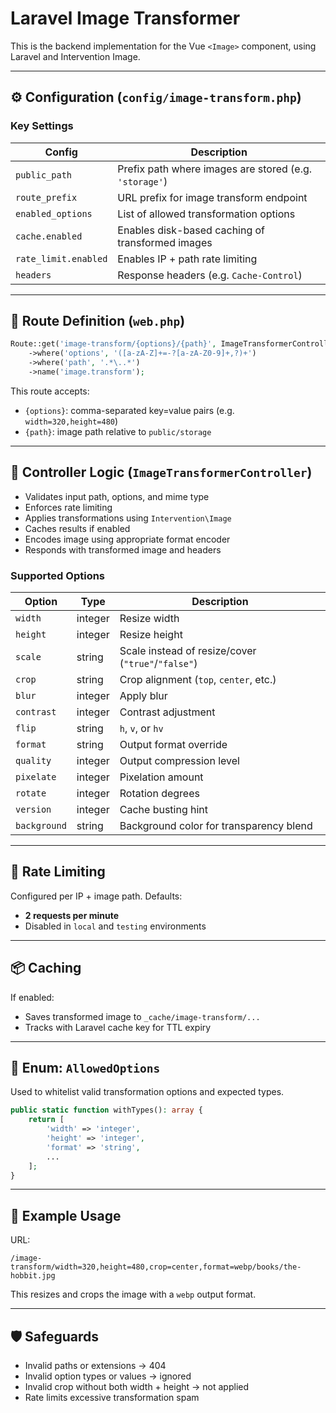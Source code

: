 # Laravel Image Transformer

This is the backend implementation for the Vue `<Image>` component, using Laravel and Intervention Image.

---

## ⚙️ Configuration (`config/image-transform.php`)

### Key Settings

| Config | Description |
|--------|-------------|
| `public_path` | Prefix path where images are stored (e.g. `'storage'`) |
| `route_prefix` | URL prefix for image transform endpoint |
| `enabled_options` | List of allowed transformation options |
| `cache.enabled` | Enables disk-based caching of transformed images |
| `rate_limit.enabled` | Enables IP + path rate limiting |
| `headers` | Response headers (e.g. `Cache-Control`) |

---

## 🚀 Route Definition (`web.php`)

```php
Route::get('image-transform/{options}/{path}', ImageTransformerController::class)
    ->where('options', '([a-zA-Z]+=-?[a-zA-Z0-9]+,?)+')
    ->where('path', '.*\..*')
    ->name('image.transform');
```

This route accepts:

- `{options}`: comma-separated key=value pairs (e.g. `width=320,height=480`)
- `{path}`: image path relative to `public/storage`

---

## 🧠 Controller Logic (`ImageTransformerController`)

- Validates input path, options, and mime type
- Enforces rate limiting
- Applies transformations using `Intervention\Image`
- Caches results if enabled
- Encodes image using appropriate format encoder
- Responds with transformed image and headers

### Supported Options

| Option     | Type    | Description |
|------------|---------|-------------|
| `width`    | integer | Resize width |
| `height`   | integer | Resize height |
| `scale`    | string  | Scale instead of resize/cover (`"true"`/`"false"`) |
| `crop`     | string  | Crop alignment (`top`, `center`, etc.) |
| `blur`     | integer | Apply blur |
| `contrast` | integer | Contrast adjustment |
| `flip`     | string  | `h`, `v`, or `hv` |
| `format`   | string  | Output format override |
| `quality`  | integer | Output compression level |
| `pixelate` | integer | Pixelation amount |
| `rotate`   | integer | Rotation degrees |
| `version`  | integer | Cache busting hint |
| `background` | string | Background color for transparency blend |

---

## 🔐 Rate Limiting

Configured per IP + image path. Defaults:

- **2 requests per minute**
- Disabled in `local` and `testing` environments

---

## 📦 Caching

If enabled:
- Saves transformed image to `_cache/image-transform/...`
- Tracks with Laravel cache key for TTL expiry

---

## 🧾 Enum: `AllowedOptions`

Used to whitelist valid transformation options and expected types.

```php
public static function withTypes(): array {
    return [
        'width' => 'integer',
        'height' => 'integer',
        'format' => 'string',
        ...
    ];
}
```

---

## 🧪 Example Usage

URL:
```
/image-transform/width=320,height=480,crop=center,format=webp/books/the-hobbit.jpg
```

This resizes and crops the image with a `webp` output format.

---

## 🛡️ Safeguards

- Invalid paths or extensions → 404
- Invalid option types or values → ignored
- Invalid crop without both width + height → not applied
- Rate limits excessive transformation spam
